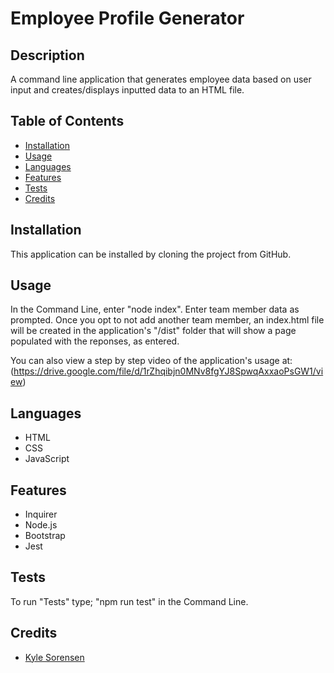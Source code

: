 # Employee Profile Generator

## Description
A command line application that generates employee data based on user input and creates/displays inputted data to an HTML file.

## Table of Contents
- [Installation](#installation)
- [Usage](#usage)
- [Languages](#languages)
- [Features](#features)
- [Tests](#tests)
- [Credits](#credits)

## Installation
This application can be installed by cloning the project from GitHub.

## Usage
In the Command Line, enter "node index". Enter team member data as prompted. Once you opt to not add another team member, an index.html file will be created in the application's "/dist" folder that will show a page populated with the reponses, as entered. 

You can also view a step by step video of the application's usage at: (https://drive.google.com/file/d/1rZhqibjn0MNv8fgYJ8SpwqAxxaoPsGW1/view)

## Languages
 - HTML
 - CSS
 - JavaScript
 
## Features
 - Inquirer
 - Node.js
 - Bootstrap
 - Jest

## Tests
 To run "Tests" type; "npm run test" in the Command Line.

## Credits
- [Kyle Sorensen](https://www.github.com/ksore85-exe/)
